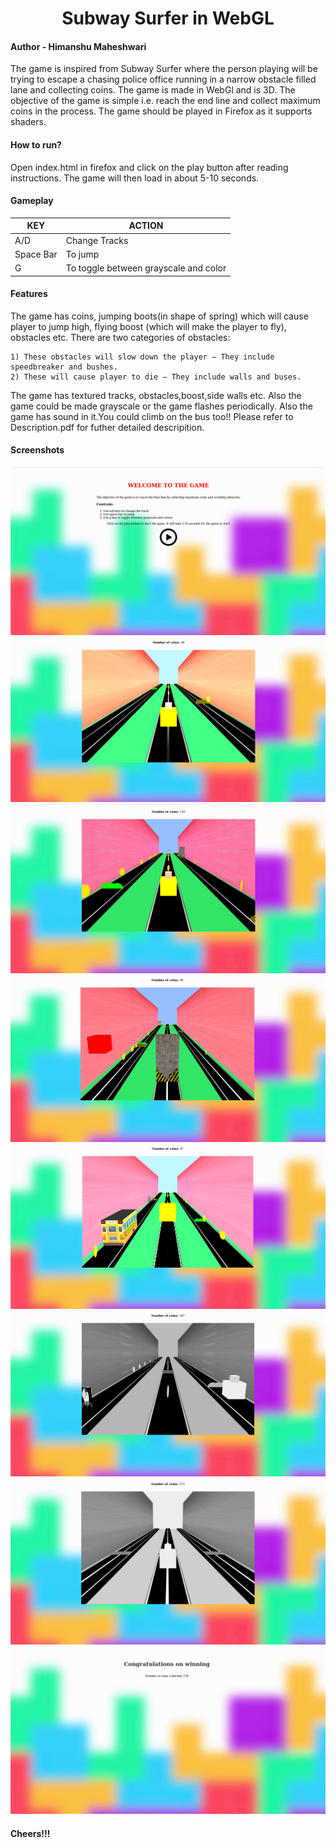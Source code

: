<h1 align="center">Subway Surfer in WebGL</h1>

#### Author - Himanshu Maheshwari

The game is inspired from Subway Surfer where the person playing will be trying to escape a chasing police
office running in a narrow obstacle filled lane and collecting coins. The game is made in WebGl and is 3D.
The objective of the game is simple i.e. reach the end line and collect maximum coins in the process. The
game should be played in Firefox as it supports shaders.

#### How to run?
Open index.html in firefox and click on the play button after reading instructions. The game will then load in
about 5-10 seconds.

#### Gameplay
| KEY | ACTION|
|-----|-------|
|A/D|Change Tracks|
|Space Bar|To jump|
|G|To toggle between grayscale and color|

#### Features
The game has coins, jumping boots(in shape of spring) which will cause player to jump high, flying boost
(which will make the player to fly), obstacles etc.
There are two categories of obstacles:

	1) These obstacles will slow down the player – They include speedbreaker and bushes.
	2) These will cause player to die – They include walls and buses.
The game has textured tracks, obstacles,boost,side walls etc. Also the game could be made grayscale or the
game flashes periodically. Also the game has sound in it.You could climb on the bus too!! Please refer to Description.pdf for futher detailed descripition.

#### Screenshots
<img src="Screen Shots/1.png" alt="1"></img>
<img src="Screen Shots/2.png" alt="2"></img>
<img src="Screen Shots/3.png" alt="3"></img>
<img src="Screen Shots/4.png" alt="4"></img>
<img src="Screen Shots/5.png" alt="5"></img>
<img src="Screen Shots/6.png" alt="6"></img>
<img src="Screen Shots/7.png" alt="7"></img>
<img src="Screen Shots/8.png" alt="8"></img>

#### Cheers!!!
